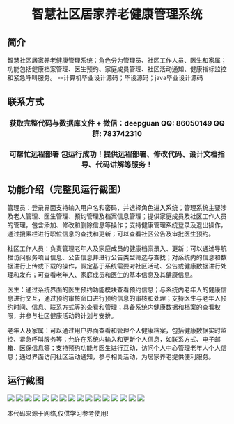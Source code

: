 <p><h1 align="center">智慧社区居家养老健康管理系统</h1></p>

## 简介
智慧社区居家养老健康管理系统：角色分为管理员、社区工作人员、医生和家属；功能包括健康档案管理、医生预约、家庭成员管理、社区活动通知、健康指标监控和紧急呼叫服务。    --计算机毕业设计源码；毕设源码；java毕业设计源码


## 联系方式
<p><h3 align="center">获取完整代码与数据库文件 + 微信：deepguan QQ: 86050149 QQ群: 783742310</h3></p>
<p><h3 align="center">可帮忙远程部署 包运行成功！提供远程部署、修改代码、设计文档指导、代码讲解等服务！</h3></p>

## 功能介绍（完整见运行截图）
管理员：登录界面支持输入用户名和密码，并选择角色进入系统；管理系统主要涉及老人管理、医生管理、预约管理及档案信息管理；提供家庭成员及社区工作人员的管理，包含添加、修改和删除信息等操作；支持健康管理系统登录及退出操作，通过搜索栏进行职位信息的查找和更新；可以查看社区公告及审批医生预约。

社区工作人员：负责管理老年人及家庭成员的健康档案录入、更新；可以通过导航栏访问服务项目信息、公告信息并进行公告类型筛选与查找；对系统内的信息和数据进行上传或下载的操作，假定基于系统需要对社区活动、公告或健康数据进行处理和发布；可查看老年人、家庭成员和医生的基本信息及其健康信息。

医生：通过系统界面的医生预约功能模块查看预约信息；与系统内老年人的健康信息进行交互，通过预约审核窗口进行预约信息的审核和处理；支持医生与老年人预约时间、信息、联系方式等的查看和管理；具备系统内健康数据和档案的查看权限，并参与社区健康活动的计划与安排。

老年人及家属：可以通过用户界面查看和管理个人健康档案，包括健康数据实时监控、紧急呼叫服务等；允许在系统内输入和更新个人信息，如联系方式、电子邮箱、医保信息等；支持预约功能与医生进行互动，访问个人中心管理老年人个人信息；通过界面访问社区活动通知，参与相关活动，为居家养老提供便利服务。


## 运行截图
![](https://bs-1329754181.cos.ap-shanghai.myqcloud.com/spring/SmartCommunityHomeElderlyCareHealthManagementSystem/img/001.jpg)
![](https://bs-1329754181.cos.ap-shanghai.myqcloud.com/spring/SmartCommunityHomeElderlyCareHealthManagementSystem/img/002.jpg)
![](https://bs-1329754181.cos.ap-shanghai.myqcloud.com/spring/SmartCommunityHomeElderlyCareHealthManagementSystem/img/003.jpg)
![](https://bs-1329754181.cos.ap-shanghai.myqcloud.com/spring/SmartCommunityHomeElderlyCareHealthManagementSystem/img/004.jpg)
![](https://bs-1329754181.cos.ap-shanghai.myqcloud.com/spring/SmartCommunityHomeElderlyCareHealthManagementSystem/img/005.jpg)
![](https://bs-1329754181.cos.ap-shanghai.myqcloud.com/spring/SmartCommunityHomeElderlyCareHealthManagementSystem/img/006.jpg)
![](https://bs-1329754181.cos.ap-shanghai.myqcloud.com/spring/SmartCommunityHomeElderlyCareHealthManagementSystem/img/007.jpg)
![](https://bs-1329754181.cos.ap-shanghai.myqcloud.com/spring/SmartCommunityHomeElderlyCareHealthManagementSystem/img/008.jpg)
![](https://bs-1329754181.cos.ap-shanghai.myqcloud.com/spring/SmartCommunityHomeElderlyCareHealthManagementSystem/img/009.jpg)
![](https://bs-1329754181.cos.ap-shanghai.myqcloud.com/spring/SmartCommunityHomeElderlyCareHealthManagementSystem/img/010.jpg)
![](https://bs-1329754181.cos.ap-shanghai.myqcloud.com/spring/SmartCommunityHomeElderlyCareHealthManagementSystem/img/011.jpg)
![](https://bs-1329754181.cos.ap-shanghai.myqcloud.com/spring/SmartCommunityHomeElderlyCareHealthManagementSystem/img/012.jpg)
![](https://bs-1329754181.cos.ap-shanghai.myqcloud.com/spring/SmartCommunityHomeElderlyCareHealthManagementSystem/img/013.jpg)
![](https://bs-1329754181.cos.ap-shanghai.myqcloud.com/spring/SmartCommunityHomeElderlyCareHealthManagementSystem/img/014.jpg)
![](https://bs-1329754181.cos.ap-shanghai.myqcloud.com/spring/SmartCommunityHomeElderlyCareHealthManagementSystem/img/015.jpg)
![](https://bs-1329754181.cos.ap-shanghai.myqcloud.com/spring/SmartCommunityHomeElderlyCareHealthManagementSystem/img/016.jpg)

<p>本代码来源于网络,仅供学习参考使用!</p>
